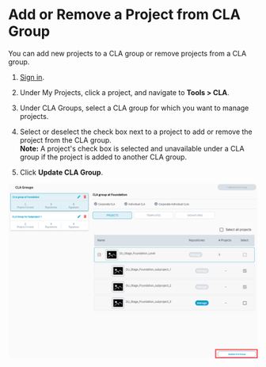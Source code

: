 # Add or Remove a Project from CLA Group

You can add new projects to a CLA group or remove projects from a CLA group.

1. [Sign in](sign-in-to-project-control-center.md).

2. Under My Projects, click a project, and navigate to **Tools &gt; CLA**.

2. Under CLA Groups, select a CLA group for which you want to manage projects.

3.  Select or deselect the check box next to a project to add or remove the project from the CLA group.  
**Note:** A project's check box is selected and unavailable under a CLA group if the project is added to another CLA group.

4. Click **Update CLA Group**.

![Add and Manage Projects under a CLA Group](../../.gitbook/assets/add-and-manage-projects-under-a-cla-group.png)

